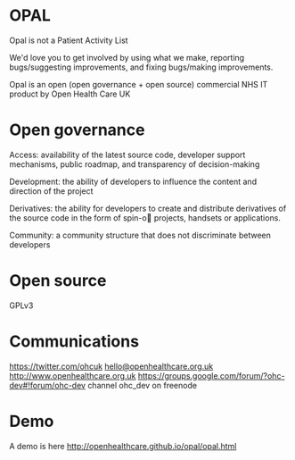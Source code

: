 OPAL
====

Opal is not a Patient Activity List

We'd love you to get involved by using what we make, reporting bugs/suggesting improvements, and fixing bugs/making improvements. 

Opal is an open (open governance + open source) commercial NHS IT product by Open Health Care UK

Open governance
===
Access: availability of the latest source code, developer
support mechanisms, public roadmap, and transparency of
decision-making

Development: the ability of developers to influence the content
and direction of the project

Derivatives: the ability for developers to create and distribute
derivatives of the source code in the form of spin-o projects,
handsets or applications.

Community: a community structure that does not discriminate
between developers

Open source
===
GPLv3

Communications
===
https://twitter.com/ohcuk
hello@openhealthcare.org.uk
http://www.openhealthcare.org.uk
https://groups.google.com/forum/?ohc-dev#!forum/ohc-dev
channel ohc_dev on freenode

Demo
===
A demo is here http://openhealthcare.github.io/opal/opal.html
